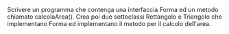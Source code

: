 Scrivere un programma che contenga una interfaccia Forma ed un metodo
chiamato calcolaArea(). Crea poi due sottoclassi Rettangolo e Triangolo
che implementano Forma ed implementano il metodo per il calcolo dell'area.

